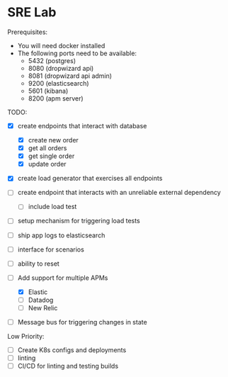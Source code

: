 # SRE Lab

Prerequisites: 
- You will need docker installed
- The following ports need to be available:
  - 5432 (postgres)
  - 8080 (dropwizard api)
  - 8081 (dropwizard api admin)
  - 9200 (elasticsearch)
  - 5601 (kibana)
  - 8200 (apm server)



TODO:
- [x] create endpoints that interact with database
  - [x] create new order
  - [x] get all orders
  - [x] get single order
  - [x] update order
- [x] create load generator that exercises all endpoints
- [ ] create endpoint that interacts with an unreliable external dependency 
  - [ ] include load test
- [ ] setup mechanism for triggering load tests
- [ ] ship app logs to elasticsearch
- [ ] interface for scenarios
- [ ] ability to reset
- [ ] Add support for multiple APMs
  - [x] Elastic
  - [ ] Datadog
  - [ ] New Relic
- [ ] Message bus for triggering changes in state


Low Priority:
- [ ] Create K8s configs and deployments
- [ ] linting
- [ ] CI/CD for linting and testing builds